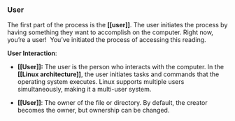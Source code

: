 ### User

The first part of the process is the **[[user]]**. The user initiates the process by having something they want to accomplish on the computer. Right now, you’re a user!  You’ve initiated the process of accessing this reading.

**User Interaction**:
- **[[User]]:** The user is the person who interacts with the computer. In the **[[Linux architecture]]**, the user initiates tasks and commands that the operating system executes. Linux supports multiple users simultaneously, making it a multi-user system.

- **[[User]]**: The owner of the file or directory. By default, the creator becomes the owner, but ownership can be changed.